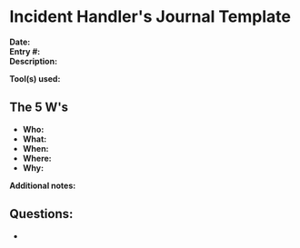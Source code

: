 # Incident Handler's Journal Template

**Date:**  
**Entry #:**  
**Description:**  

**Tool(s) used:**  

## The 5 W's
- **Who:**  
- **What:**  
- **When:**  
- **Where:**  
- **Why:**  

**Additional notes:**  

**Questions:**  
-
-
